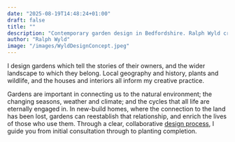 ```yaml
---
date: "2025-08-19T14:48:24+01:00"
draft: false
title: ""
description: "Contemporary garden design in Bedfordshire. Ralph Wyld creates narrative-driven gardens for new-build homes that feel rooted in place and story."
author: "Ralph Wyld"
image: "/images/WyldDesignConcept.jpeg"
---
```


I design gardens which tell the stories of their owners, and the wider landscape to which they belong. Local geography and history, plants and wildlife, and the houses and interiors all inform my creative practice.

Gardens are important in connecting us to the natural environment; the changing seasons, weather and climate; and the cycles that all life are eternally engaged in. In new-build homes, where the connection to the land has been lost, gardens can reestablish that relationship, and enrich the lives of those who use them. Through a clear, collaborative [design process](/process), I guide you from initial consultation through to planting completion.
